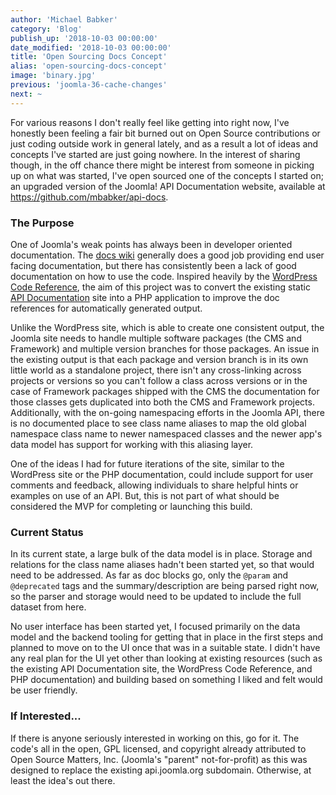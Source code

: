 ```yaml
---
author: 'Michael Babker'
category: 'Blog'
publish_up: '2018-10-03 00:00:00'
date_modified: '2018-10-03 00:00:00'
title: 'Open Sourcing Docs Concept'
alias: 'open-sourcing-docs-concept'
image: 'binary.jpg'
previous: 'joomla-36-cache-changes'
next: ~
---
```


<p>For various reasons I don't really feel like getting into right now, I've honestly been feeling a fair bit burned out on Open Source contributions or just coding outside work in general lately, and as a result a lot of ideas and concepts I've started are just going nowhere. In the interest of sharing though, in the off chance there might be interest from someone in picking up on what was started, I've open sourced one of the concepts I started on; an upgraded version of the Joomla! API Documentation website, available at <a href="https://github.com/mbabker/api-docs">https://github.com/mbabker/api-docs</a>.</p>
<h3>The Purpose</h3>
<p>One of Joomla's weak points has always been in developer oriented documentation. The <a href="https://docs.joomla.org/">docs wiki</a> generally does a good job providing end user facing documentation, but there has consistently been a lack of good documentation on how to use the code. Inspired heavily by the <a href="https://developer.wordpress.org/">WordPress Code Reference</a>, the aim of this project was to convert the existing static <a href="https://api.joomla.org/">API Documentation</a> site into a PHP application to improve the doc references for automatically generated output.</p>
<p>Unlike the WordPress site, which is able to create one consistent output, the Joomla site needs to handle multiple software packages (the CMS and Framework) and multiple version branches for those packages. An issue in the existing output is that each package and version branch is in its own little world as a standalone project, there isn't any cross-linking across projects or versions so you can't follow a class across versions or in the case of Framework packages shipped with the CMS the documentation for those classes gets duplicated into both the CMS and Framework projects. Additionally, with the on-going namespacing efforts in the Joomla API, there is no documented place to see class name aliases to map the old global namespace class name to newer namespaced classes and the newer app's data model has support for working with this aliasing layer.</p>
<p>One of the ideas I had for future iterations of the site, similar to the WordPress site or the PHP documentation, could include support for user comments and feedback, allowing individuals to share helpful hints or examples on use of an API. But, this is not part of what should be considered the MVP for completing or launching this build.</p>
<h3>Current Status</h3>
<p>In its current state, a large bulk of the data model is in place. Storage and relations for the class name aliases hadn't been started yet, so that would need to be addressed. As far as doc blocks go, only the <code>@param</code> and <code>@deprecated</code> tags and the summary/description are being parsed right now, so the parser and storage would need to be updated to include the full dataset from here.</p>
<p>No user interface has been started yet, I focused primarily on the data model and the backend tooling for getting that in place in the first steps and planned to move on to the UI once that was in a suitable state. I didn't have any real plan for the UI yet other than looking at existing resources (such as the existing API Documentation site, the WordPress Code Reference, and PHP documentation) and building based on something I liked and felt would be user friendly.</p>
<h3>If Interested...</h3>
<p>If there is anyone seriously interested in working on this, go for it. The code's all in the open, GPL licensed, and copyright already attributed to Open Source Matters, Inc. (Joomla's "parent" not-for-profit) as this was designed to replace the existing api.joomla.org subdomain. Otherwise, at least the idea's out there.</p>
